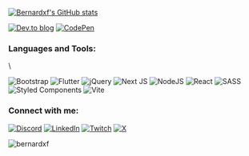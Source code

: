[![Bernardxf's GitHub stats](https://github-readme-stats.vercel.app/api?username=bernardxf&theme=radical&show_icons=true)](https://github.com/bernardxf/github-readme-stats)

[![Dev.to blog](https://img.shields.io/badge/dev.to-0A0A0A?style=for-the-badge&logo=dev.to&logoColor=white)](https://dev.to/bernardxf)
[![CodePen](https://img.shields.io/badge/Codepen-000000?style=for-the-badge&logo=codepen&logoColor=white)](https://codepen.io/bernardxf/)

<h3 align="left">Languages and Tools:</h3>\

![Bootstrap](https://img.shields.io/badge/bootstrap-%238511FA.svg?style=for-the-badge&logo=bootstrap&logoColor=white)
![Flutter](https://img.shields.io/badge/Flutter-%2302569B.svg?style=for-the-badge&logo=Flutter&logoColor=white)
![jQuery](https://img.shields.io/badge/jquery-%230769AD.svg?style=for-the-badge&logo=jquery&logoColor=white)
![Next JS](https://img.shields.io/badge/Next-black?style=for-the-badge&logo=next.js&logoColor=white)
![NodeJS](https://img.shields.io/badge/node.js-6DA55F?style=for-the-badge&logo=node.js&logoColor=white)
![React](https://img.shields.io/badge/react-%2320232a.svg?style=for-the-badge&logo=react&logoColor=%2361DAFB)
![SASS](https://img.shields.io/badge/SASS-hotpink.svg?style=for-the-badge&logo=SASS&logoColor=white)
![Styled Components](https://img.shields.io/badge/styled--components-DB7093?style=for-the-badge&logo=styled-components&logoColor=white)
![Vite](https://img.shields.io/badge/vite-%23646CFF.svg?style=for-the-badge&logo=vite&logoColor=white)

<h3 align="left">Connect with me:</h3>

[![Discord](https://img.shields.io/badge/Discord-%235865F2.svg?style=for-the-badge&logo=discord&logoColor=white)](533068993104445479)
[![LinkedIn](https://img.shields.io/badge/linkedin-%230077B5.svg?style=for-the-badge&logo=linkedin&logoColor=white)](https://www.linkedin.com/in/bernard-faria-76588326/)
[![Twitch](https://img.shields.io/badge/Twitch-%239146FF.svg?style=for-the-badge&logo=Twitch&logoColor=white)](http://twitch.tv/bernardxf)
[![X](https://img.shields.io/badge/X-%23000000.svg?style=for-the-badge&logo=X&logoColor=white)](https://twitter.com/Bernardxf)

<p><img align="left" src="https://github-readme-stats.vercel.app/api/top-langs?username=bernardxf&show_icons=true&locale=en&layout=compact" alt="bernardxf" /></p>
